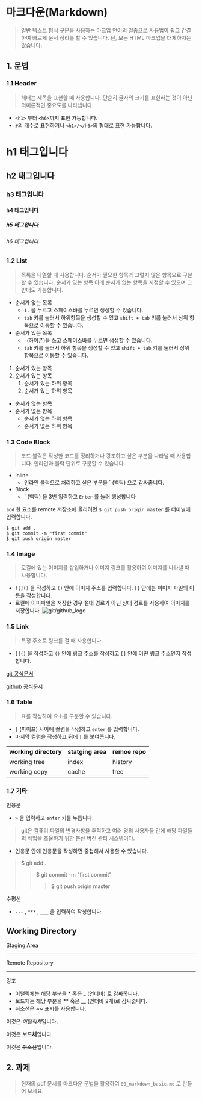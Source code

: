 # 마크다운(Markdown)
>일반 텍스트 형식 구문을 사용하는 마크업 언어의 일종으로 사용법이 쉽고 간결하여 빠르게 문서 정리를 할 수 있습니다. 단, 모든 HTML 마크업을 대체하지는 않습니다.

## 1. 문법
### 1.1 Header
>헤더는 제목을 표현할 때 사용합니다. 단순히 글자의 크기를 표현하는 것이 아닌 의미론적인 중요도를 나타냅니다.
- `<h1>` 부터 `<h6>`까지 표현 가능합니다.
- `#`의 개수로 표현하거나 `<h1>/</h6>`의 형태로 표현 가능합니다.

<h1>h1 태그입니다</h1>
<h2>h2 태그입니다</h2>
<h3>h3 태그입니다</h3>
<h4>h4 태그입니다</h4>
<h5>h5 태그입니다</h5>
<h6>h6 태그입니다</h6>

### 1.2 List
>목록을 나열할 때 사용합니다. 순서가 필요한 항목과 그렇지 않은 항목으로 구분할 수 있습니다. 순서가 있는 항목 아래 순서가 없는 항목을 지정할 수 있으며 그 반대도 가능합니다.
- 순서가 없는 목록
    - `1.` 을 누르고 스페이스바를 누르면 생성할 수 있습니다.
    - `tab` 키를 눌러서 하위항목을 생성할 수 있고 `shift + tab` 키를 눌러서 상위 항목으로 이동할 수 있습니다.
- 순서가 있는 목록
    - `-`(하이픈)을 쓰고 스페이스바를 누르면 생성할 수 있습니다.
    - `tab` 키를 눌러서 하위 항목을 생성할 수 있고 `shift + tab` 키를 눌러서 상위 항목으로 이동할 수 있습니다.

1. 순서가 있는 항목
2. 순서가 있는 항목
    1. 순서가 있는 하위 항목
    2. 순서가 있는 하위 항목

- 순서가 없는 항목
- 순서가 없는 항목
    - 순서가 없는 하위 항목
    - 순서가 없는 하위 항목


### 1.3 Code Block
>코드 블럭은 작성한 코드를 정리하거나 강조하고 싶은 부분을 나타낼 때 사용합니다. 인라인과 블럭 단위로 구분할 수 있습니다.
- Inline
    - 인라인 블럭으로 처리하고 싶은 부분을 ` (백틱) 으로 감싸줍니다.
- Block
    - ` (백틱) 을 3번 입력하고 ``Enter`` 를 눌러 생성합니다

`add` 한 요소를 remote 저장소에 올리려면 `$ git push origin master` 를 터미널에 입력합니다.

```
$ git add .
$ git commit -m "first commit"
$ git push origin master
```

### 1.4 Image
>로컬에 있는 이미지를 삽입하거나 이미지 링크를 활용하여 이미지를 나타낼 때 사용합니다.
- `![]()` 을 작성하고 `()` 안에 이미지 주소를 입력합니다. `[]` 안에는 이미지 파일의 이름을 작성합니다.
- 로컬에 이미파일을 저장한 경우 절대 경로가 아닌 상대 경로를 사용하여 이미지를 저장합니다.
![git/github_logo](https://img1.daumcdn.net/thumb/R800x0/?scode=mtistory2&fname=https%3A%2F%2Fblog.kakaocdn.net%2Fdn%2FSFBhJ%2FbtqvyBI6eGX%2FtN0cZvjgFM0iHbP514z4S0%2Fimg.png)

### 1.5 Link
> 특정 주소로 링크를 걸 때 사용합니다.
- `[]()` 을 작성하고 `()` 안에 링크 주소를 작성하고 `[]` 안에 어떤 링크 주소인지 작성합니다.

[git 공식문서](https://git-scm.com/doc)

[github 공식문서](https://docs.github.com/ko)

### 1.6 Table
>표를 작성하여 요소를 구분할 수 있습니다.
- `|` (파이프) 사이에 컬럼을 작성하고 `enter` 를 입력합니다.
- 마지막 컬럼을 작성하고 뒤에 `|` 를 붙여줍니다.

|working directory|statging area|remoe repo|
----------|--------------------|--------------
|working tree|index|history|
|working copy|cache|tree|

### 1.7 기타
인용문
- `>` 을 입력하고 `enter` 키를 누릅니다.
> git은 컴퓨터 파일의 변경사항을 추적하고 여러 명의 사용자들 간에 해당 파일들의 작업을 조율하기 위한 분산 버전 관리 시스템이다.
- 인용문 안에 인용문을 작성하면 중첩해서 사용할 수 있습니다.
>$ git add .
>>$ git commit -m "first commit"
>>>$ git push origin master

수평선
- `---` , `***` , `___` 을 입력하여 작성합니다.

Working Directory
-----------------------
Staging Area
************************
Remote Repository
___________________________


강조
- 이탤릭체는 해당 부분을 * 혹은 _ (언더바) 로 감싸줍니다.
- 보드체는 해당 부분을 ** 혹은 __ (언더바 2개)로 감싸줍니다.
- 취소선은 ~~ 표시를 사용합니다.

이것은 *이탤릭체*입니다.

이것은 **보드체**입니다.

이것은 ~~취소선~~입니다.

## 2. 과제
>현재의 pdf 문서를 마크다운 문법을 활용하여 `00_markdown_basic.md` 로 만들어 보세요.